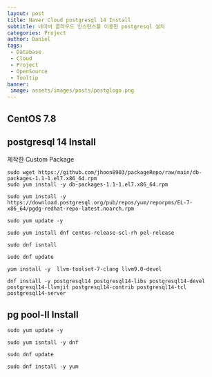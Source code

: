 ```yaml
---
layout: post
title: Naver Cloud postgresql 14 Install
subtitle: 네이버 클라우드 인스턴스를 이용한 postgresql 설치
categories: Project
author: Daniel
tags:
 - Database
 - Cloud
 - Project
 - OpenSource
 - Tooltip
banner:
 image: assets/images/posts/postglogo.png
---
```

CentOS 7.8
--

## postgresql 14 Install

제작한 Custom Package   

```
sudo wget https://github.com/jhoon8903/packageRepo/raw/main/db-packages-1.1-1.el7.x86_64.rpm
sudo yum install -y db-packages-1.1-1.el7.x86_64.rpm
```

```
sudo yum install -y https://download.postgresql.org/pub/repos/yum/reporpms/EL-7-x86_64/pgdg-redhat-repo-latest.noarch.rpm
```
```
sudo yum update -y
```
```
sudo yum install dnf centos-release-scl-rh pel-release
```
```
sudo dnf isntall 
```
```
sudo dnf update
```
```
yum install -y  llvm-toolset-7-clang llvm9.0-devel
```
```
dnf install -y postgresql14 postgresql14-libs postgresql14-devel postgresql14-llvmjit postgresql14-contrib postgresql14-tcl postgresql14-server
```

## pg pool-II Install

```
sudo yum update -y
```
```
sudo yum isntall -y dnf
```
```
sudo dnf update
```
```
sudo dnf install -y yum 
```
